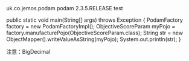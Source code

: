 <!-- https://mvnrepository.com/artifact/uk.co.jemos.podam/podam -->
<dependency>
    <groupId>uk.co.jemos.podam</groupId>
    <artifactId>podam</artifactId>
    <version>2.3.5.RELEASE</version>
    <scope>test</scope>
</dependency>
        
 public static void main(String[] args) throws Exception 
 {
   PodamFactory factory = new PodamFactoryImpl();
   ObjectiveScoreParam myPojo = factory.manufacturePojo(ObjectiveScoreParam.class);
   String str = new ObjectMapper().writeValueAsString(myPojo);
   System.out.println(str);
 }
 
 注意：BigDecimal
